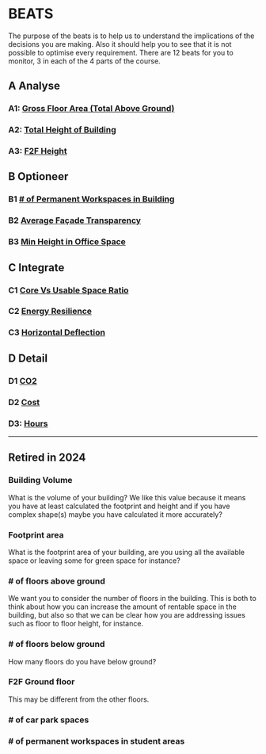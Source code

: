 # BEATS 
The purpose of the beats is to help us to understand the implications of the decisions you are making. Also it should help you to see that it is not possible to optimise every requirement. There are 12 beats for you to monitor, 3 in each of the 4 parts of the course.

## A Analyse

### A1: [Gross Floor Area (Total Above Ground)](/A1_GrossFloorArea/README.md)

### A2: [Total Height of Building](/A2_TotalHeightOfBuilding/README.md)

### A3: [F2F Height](/A3_F2FHeight/README.md)

##  B Optioneer

### B1 [# of Permanent Workspaces in Building](/B1_PermanentWorkspacesInBuilding/README.md)

### B2 [Average Façade Transparency](/B2_AverageFacadeTransparency/README.md)


### B3 [Min Height in Office Space](/B3_MinHeightInOfficeSpace/README.md)

## C Integrate

### C1 [Core Vs Usable Space Ratio](/C1_CoverVsUsableSpaceRatio/README.md)

### C2 [Energy Resilience](/C2_EnergyResilience/README.md)

### C3 [Horizontal Deflection](/C3_HorizontalDeflection/README.md)

## D Detail

### D1 [CO2](/D1_CO2/README.md)

### D2 [Cost](/D2_Cost/README.md)

### D3: [Hours](/D3_Hours/README.md)

***

## Retired in 2024

### Building Volume 
What is the volume of your building? We like this value because it means you have at least calculated the footprint and height and if you have complex shape(s) maybe you have calculated it more accurately? 

### Footprint area 
What is the footprint area of your building, are you using all the available space or leaving some for green space for instance? 

### # of floors above ground 
We want you to consider the number of floors in the building. This is both to think about how you can increase the amount of rentable space in the building, but also so that we can be clear how you are addressing issues such as floor to floor height, for instance. 

### # of floors below ground 
How many floors do you have below ground? 

### F2F Ground floor 
This may be different from the other floors. 
### # of car park spaces 

### # of permanent workspaces in student areas

